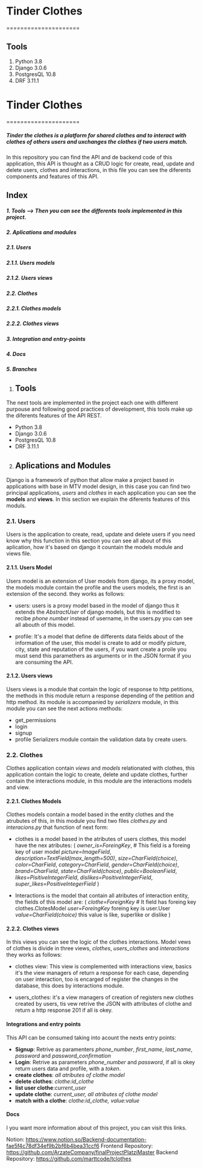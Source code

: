 # Tinder Clothes
=====================


## Tools
1. Python       3.8
2. Django       3.0.6
3. PostgresQL   10.8
4. DRF          3.11.1
# Tinder Clothes
=====================
##### Tinder the clothes is a platform for shared clothes and to interact with clothes of others users and uxchanges the clothes if two users match.

In this repository you can find the API and de backend code of this application, this API is thought as a CRUD logic for create, read, update and delete users, clothes and interactions, in this file you can see the diferents components and features of this API.  

## Index
##### 1. Tools --> Then you can see the differents tools  implemented in this project.
##### 2. Aplications and modules
##### 2.1. Users
##### 2.1.1. Users models
##### 2.1.2. Users views
##### 2.2. Clothes
##### 2.2.1. Clothes models
##### 2.2.2. Clothes views
##### 3. Integration and entry-points
##### 4. Docs
##### 5. Branches 


1. ## Tools
The next tools are implemented in the project each one with different purpouse and following good practices of development, this tools make up the diferents features of the API REST. 

- Python       3.8
- Django       3.0.6
- PostgresQL   10.8
- DRF          3.11.1

2. ## Aplications and Modules
Django is a framework of python that allow make a project based in applications with base in MTV model design, in this case you can find two principal applications, *users* and *clothes* in each application you can see the __models__ and __views__. In this section we explain the diferents features of this moduls.

### 2.1. Users
Users is the application to create, read, update and delete users if you need know why this function in this section you can see all about of this aplication, how it's based on django it countain the models module and views file.

#### 2.1.1. Users Model
Users model is an extension of User models from django, its a proxy model, the models module contain the profile and the users models, the first is an extension of the second. they works as follows:

- users: users is a proxy model based in the model of django thus it extends the *AbstractUser* of django models, but this is modified to recibe *phone number* instead of username, in the users.py you can see all abouth of this model.

- profile: It's a model that define de differents data fields about of the information of the user, this model is create to add or modify picture, city, state and reputation of the users, if you want create a proile you must send this paramethers as arguments or in the JSON format if you are consuming the API.

#### 2.1.2. Users views
Users views is a module that contain the logic of response to http petitions, the methods in this module return a response depending of the petition and http method. its module is accompanied by *serializers* module, in this module you can see the next actions methods:
- get_permissions
- login
- signup
- profile
Serializers module contain the validation data by create users.

### 2.2. Clothes
Clothes application contain *views* and *models* relationated with clothes, this application contain the logic to create, delete and update clothes, further contain the interactions module, in this module are the interactions models and view.

#### 2.2.1. Clothes Models
Clothes models contain a model based in the entity clothes and the atrubutes of this, in this module you find two files *clothes.py* and *interacions.py* that function of next form:
- clothes is a model based in the atributes of users clothes, this model have the nex atributes: (
    *owner_is=ForeingKey*, # This field is a foreing key of user model 
    *picture=ImageField*, 
    *description=TextField(max_length=500)*, 
    *size=CharField(choice)*, 
    *color=CharField*, 
    *category=CharField*, 
    *gender=CharField(choice)*, 
    *brand=CharField*, 
    *state=CharField(choice)*, 
    *public=BooleanField*, 
    *likes=PisitiveIntegerField*, 
    *dislikes=PositiveIntegerField*, 
    *super_likes=PositiveIntegerField*
    )

- Interactions is the model that contain all atributes of interaction entity, the fields of this model are: (
    *clothe=ForeignKey* # It field has foreing key clothes.ClotesModel
    *user=ForeingKey* foreing key is user.User
    *value=CharField(choice)* this value is like, superlike or dislike 
)

#### 2.2.2. Clothes views
In this views you can see the logic of the clothes interactions. Model vews of clothes is divide in three views, *clothes*, *users_clothes* and *interactions* they works as follows:

- clothes view: This view is complemented with interactions view, basics it's the view managers of return a response for each case, depending on user interaction, too is encarged of register the changes in the database, this does by interactions module.

- users_clothes: it's a view managers of creation of registers new clothes created by users, tis vew retrive the JSON with attributes of clothe and return a http response 201 if all is okey. 

#### Integrations and entry points
This API can be consumed taking into acount the nexts entry points:
- __Signup__: Retrive as paramenters *phone_number*, *first_name*, *last_name*, *password* and *password_confirmation*
- __Login__: Retrive as parameters *phone_number* and *password*, if all is okey return users data and profile, with a *token*.
- __create clothes__: *all atributes of clothe model*  
- __delete clothes__: *clothe:id_clothe* 
- __list user clothe__:*current_user*
- __update clothe__: *current_user, all atributes of clothe model*
- __match with a clothe__: *clothe:id_clothe, value:value*

#### Docs
I you want more information about of this project, you can visit this links.

Notion: https://www.notion.so/Backend-documentation-fae5f4c78df34ef9b2bf6b4bea31ccf6
Frontend Repository: https://github.com/ArzateCompany/finalProjectPlatziMaster
Backend Repository: https://github.com/marttcode/tclothes
